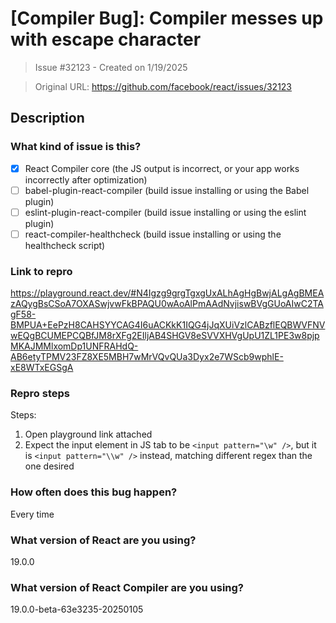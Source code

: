 # [Compiler Bug]: Compiler messes up with escape character

> Issue #32123 - Created on 1/19/2025

> Original URL: https://github.com/facebook/react/issues/32123

## Description

### What kind of issue is this?

- [x] React Compiler core (the JS output is incorrect, or your app works incorrectly after optimization)
- [ ] babel-plugin-react-compiler (build issue installing or using the Babel plugin)
- [ ] eslint-plugin-react-compiler (build issue installing or using the eslint plugin)
- [ ] react-compiler-healthcheck (build issue installing or using the healthcheck script)

### Link to repro

https://playground.react.dev/#N4Igzg9grgTgxgUxALhAgHgBwjALgAgBMEAzAQygBsCSoA7OXASwjvwFkBPAQU0wAoAlPmAAdNvjiswBVgGUoAIwC2TAgF58-BMPUA+EePzH8CAHSYYCAG4I6uACKkK1IQG4jJqXUiVzlCABzflEQBWVFNVwEQgBCUMEPCQBfJM8rXFg2EIljAB4SHGV8eSVVXHVgUpU1ZL1PE3w8pjpMKAJMMlxomDp1UNFRAHdQ-AB6etyTPMV23FZ8XE5MBH7wMrVQvQUa3Dyx2e7WScb9wphlE-xE8WTxEGSgA

### Repro steps

Steps:

1. Open playground link attached
2. Expect the input element in JS tab to be `<input pattern="\w" />`, but it is `<input pattern="\\w" />` instead, matching different regex than the one desired

### How often does this bug happen?

Every time

### What version of React are you using?

19.0.0

### What version of React Compiler are you using?

19.0.0-beta-63e3235-20250105
